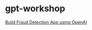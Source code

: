 # gpt-workshop
 
[Build Fraud Detection App using OpenAI](https://www.singlestore.com/resources/webinar-gpt-workshop-build-fraud-detection-app-using-openai-2023-04/)